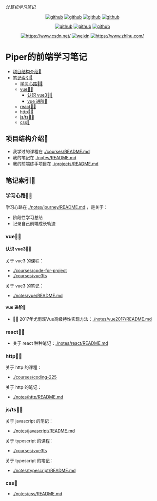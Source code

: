 *计算机学习笔记*

<p align="center">
  <a href="https://github.com/PiperLiu/CS-courses-notes"><img src="https://img.shields.io/badge/计算机笔记-github-blue.svg" alt="github"></a>
  <a href="https://github.com/PiperLiu/front-end-notes"><img src="https://img.shields.io/badge/前端笔记-github-pink.svg" alt="github"></a>
  <a href="https://github.com/PiperLiu/back-end-notes"><img src="https://img.shields.io/badge/后端笔记-github-marron.svg" alt="github"></a>
  <a href="https://github.com/PiperLiu/ACMOI_Journey"><img src="https://img.shields.io/badge/算法笔记-github-green.svg" alt="github"></a>
</p>

<p align="center">
  <a href="https://github.com/PiperLiu/Reinforcement-Learning-practice-zh"><img src="https://img.shields.io/badge/强化学习笔记-github-azure.svg" alt="github"></a>
  <a href="https://github.com/PiperLiu/GAMES-notes"><img src="https://img.shields.io/badge/图形学笔记-github-coffee.svg" alt="github"></a>
  <a href="https://github.com/PiperLiu/math_codes_economics_management"><img src="https://img.shields.io/badge/管理数学笔记-github-purple.svg" alt="github"></a>
</p>

<p align="center">
  <a href="https://blog.csdn.net/weixin_42815609"><img src="https://img.shields.io/badge/博客-CSDN-red.svg" alt="https://www.csdn.net/"></a>
  <a href="./doc/images/扫码_搜索联合传播样式-微信标准绿版.png"><img src="https://img.shields.io/badge/微信公众号-github-verdigris.svg" alt="weixin"></a>
  <a href="https://www.zhihu.com/people/zai-deng-yici-ji-hui"><img src="https://img.shields.io/badge/知乎-github-blue.svg" alt="https://www.zhihu.com/"></a>
</p>

# Piper的前端学习笔记

<!-- @import "[TOC]" {cmd="toc" depthFrom=2 depthTo=6 orderedList=false} -->

<!-- code_chunk_output -->

- [项目结构介绍🥼](#项目结构介绍)
- [笔记索引🎨](#笔记索引)
  - [学习心路👩‍🔧](#学习心路)
  - [vue👩‍💻](#vue)
    - [认识 vue3👨‍🔬](#认识-vue3)
    - [vue 进阶🎢](#vue-进阶)
  - [react👨‍🍳](#react)
  - [http👨‍🎓](#http)
  - [js/ts🧚‍♀](#jsts)
  - [css💎](#css)

<!-- /code_chunk_output -->

## 项目结构介绍🥼
- 我学过的课程在 [./courses/README.md](./courses/README.md)
- 我的笔记在 [./notes/README.md](./notes/README.md)
- 我的前端练手项目在 [./projects/README.md](./projects/README.md)

## 笔记索引🎨
### 学习心路👩‍🔧
学习心路在 [./notes/journey/README.md](./notes/journey/README.md) ，是关于：
- 阶段性学习总结
- 记录自己前端成长轨迹

### vue👩‍💻

#### 认识 vue3👨‍🔬

关于 vue3 的课程：
- [./courses/code-for-project](./courses/code-for-project)
- [./courses/vue3ts](./courses/vue3ts)

关于 vue3 的笔记：
- [./notes/vue/README.md](./notes/vue/README.md)

#### vue 进阶🎢

- 👨‍🏫 2017年尤雨溪Vue高级特性实现方法：[./notes/vue2017/README.md](./notes/vue2017/README.md)

### react👨‍🍳

- 关于 react 种种笔记：[./notes/react/README.md](./notes/react/README.md)

### http👨‍🎓
关于 http 的课程：
- [./courses/coding-225](./courses/coding-225)

关于 http 的笔记：
- [./notes/http/README.md](./notes/http/README.md)

### js/ts🧚‍♀
关于 javascript 的笔记：
- [./notes/javascript/README.md](./notes/javascript/README.md)

关于 typescript 的课程：
- [./courses/vue3ts](./courses/vue3ts)

关于 typescript 的笔记：
- [./notes/typescript/README.md](./notes/typescript/README.md)

### css💎

- [./notes/css/README.md](./notes/css/README.md)
